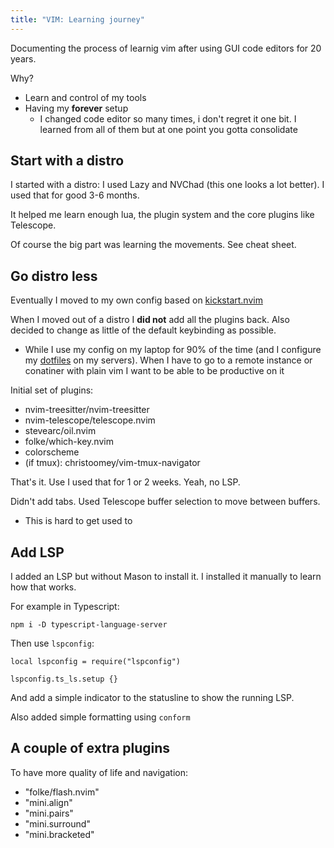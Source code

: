 ```yaml
---
title: "VIM: Learning journey"
---
```


Documenting the process of learnig vim after using GUI code editors for 20
years.

Why?

- Learn and control of my tools
- Having my **forever** setup
  - I changed code editor so many times, i don't regret it one bit. I learned
    from all of them but at one point you gotta consolidate

## Start with a distro

I started with a distro: I used Lazy and NVChad (this one looks a lot better).
I used that for good 3-6 months.

It helped me learn enough lua, the plugin system and the core plugins like
Telescope.

Of course the big part was learning the movements. See cheat sheet.

## Go distro less

Eventually I moved to my own config based on
[kickstart.nvim](https://github.com/nvim-lua/kickstart.nvim/blob/master/init.lua)

When I moved out of a distro I **did not** add all the plugins back.
Also decided to change as little of the default keybinding as possible.

- While I use my config on my laptop for 90% of the time (and I configure my
  [dotfiles](https://github.com/danielfrg/dotfiles) on my servers).
  When I have to go to a remote instance or conatiner with plain vim I want to
  be able to be productive on it

Initial set of plugins:

- nvim-treesitter/nvim-treesitter
- nvim-telescope/telescope.nvim
- stevearc/oil.nvim
- folke/which-key.nvim
- colorscheme
- (if tmux): christoomey/vim-tmux-navigator

That's it. Use I used that for 1 or 2 weeks. Yeah, no LSP.

Didn't add tabs. Used Telescope buffer selection to move between buffers.
- This is hard to get used to

## Add LSP

I added an LSP but without Mason to install it.
I installed it manually to learn how that works.

For example in Typescript:

```
npm i -D typescript-language-server
```

Then use `lspconfig`:

```
local lspconfig = require("lspconfig")

lspconfig.ts_ls.setup {}
```

And add a simple indicator to the statusline to show the running LSP.

Also added simple formatting using `conform`

## A couple of extra plugins

To have more quality of life and navigation:

- "folke/flash.nvim"
- "mini.align"
- "mini.pairs"
- "mini.surround"
- "mini.bracketed"
